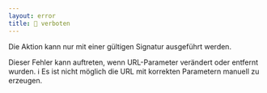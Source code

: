 ```yaml
---
layout: error
title: 👮 verboten
---
```


Die Aktion kann nur mit einer gültigen Signatur ausgeführt werden.

Dieser Fehler kann auftreten, wenn URL-Parameter verändert oder entfernt wurden. 
ℹ️ Es ist nicht möglich die URL mit korrekten Parametern manuell zu erzeugen.
